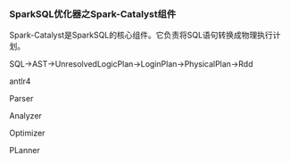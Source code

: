 ### SparkSQL优化器之Spark-Catalyst组件
Spark-Catalyst是SparkSQL的核心组件。它负责将SQL语句转换成物理执行计划。

SQL->AST->UnresolvedLogicPlan->LoginPlan->PhysicalPlan->Rdd

antlr4

Parser

Analyzer

Optimizer

PLanner